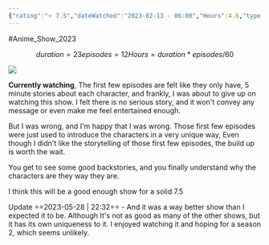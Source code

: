 ```yaml
---
{"rating":"⭐ 7.5","dateWatched":"2023-02-13 - 06:00","Hours":4.6,"type":"series","subType":"series","title":"Benriya Saitou-san, Isekai ni Iku","englishTitle":"Handyman Saitou in Another World","year":2023,"dataSource":"MALAPI","url":"https://myanimelist.net/anime/50854/Benriya_Saitou-san_Isekai_ni_Iku","id":50854,"genres":["Adventure","Comedy","Fantasy"],"studios":["C2C"],"episodes":12,"duration":"23 min per ep","onlineRating":7.18,"actors":null,"image":"https://cdn.myanimelist.net/images/anime/1805/132335.jpg","released":true,"streamingServices":["Crunchyroll","Aniplus TV","Bilibili Global","Laftel"],"airing":true,"airedFrom":"08/01/2023","airedTo":"01/01/1970","watched":false,"lastWatched":"Currently watching","personalRating":0,"tags":["mediaDB/tv/series"],"dg-publish":true,"permalink":"/media-db/series/benriya-saitou-san-isekai-ni-iku-2023/","dgPassFrontmatter":true,"noteIcon":"1","created":"2023-11-14T21:08:36.233+05:30","updated":"2023-12-10T09:40:28.166+05:30"}
---
```


#Anime_Show_2023 
```math
duration = 23
episodes = 12
Hours = duration * episodes / 60
```
<img src="https://cdn.myanimelist.net/images/anime/1805/132335.jpg">

__Currently watching__, The first few episodes are felt like they only have, 5 minute stories about each character, and frankly, I was about to give up on watching this show. I felt there is no serious story, and it won't convey any message or even make me feel entertained enough.

But I was wrong, and I'm happy that I was wrong. Those first few episodes were just used to introduce the characters in a very unique way, Even though I didn't like the storytelling of those first few episodes, the build up is worth the wait.

You get to see some good backstories, and you finally understand why the characters are they way they are.

I think this will be a good enough show for a solid 7.5

Update ==2023-05-28 | 22:32== - And it was a way better show than I expected it to be. Although It's not as good as many of the other shows, but it has its own uniqueness to it. I enjoyed watching it and hoping for a season 2, which seems unlikely.